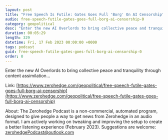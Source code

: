 ```yaml
---
layout: post
title: "Free Speech Is Futile: Gates Goes Full 'Borg' On AI Censorship"
audio: free-speech-futile-gates-goes-full-borg-ai-censorship-0
category: geopolitical
desc: "Enter the new AI Overlords to bring collective peace and tranquility through content assimilation..."
duration: 00:05:29
length: 329
datetime: Fri, 17 Feb 2023 00:00:00 +0000
tags: podcast
guid: free-speech-futile-gates-goes-full-borg-ai-censorship-0
order: 0
---
```

Enter the new AI Overlords to bring collective peace and tranquility through content assimilation...

Link: [https://www.zerohedge.com/geopolitical/free-speech-futile-gates-goes-full-borg-ai-censorship](https://www.zerohedge.com/geopolitical/free-speech-futile-gates-goes-full-borg-ai-censorship)

About: The Zerohedge Podcast is a non-commercial, automated program, designed to give people a way to get news from Zerohedge in an audio format.  I am actively working on tweaking and improving the setup to create a better listening experience (February 2023).  Suggestions are welcome: [zerohedgePodcast@outlook.com](mailto:zerohedgePodcast@outlook.com)